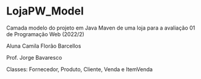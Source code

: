 # LojaPW_Model
Camada modelo do projeto em Java Maven de uma loja para a avaliação 01 de Programação Web (2022/2)

Aluna Camila Florão Barcellos

Prof. Jorge Bavaresco

Classes: Fornecedor, Produto, Cliente, Venda e ItemVenda
